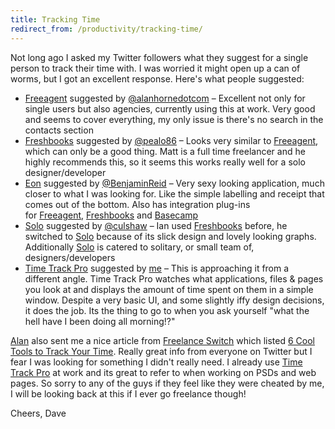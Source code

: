 ```yaml
---
title: Tracking Time
redirect_from: /productivity/tracking-time/
---
```


Not long ago I asked my Twitter followers what they suggest for a single person to track their time with. I was worried it might open up a can of worms, but I got an excellent response. Here's what people suggested:
<!-- more -->

  * [Freeagent][1] suggested by [@alanhornedotcom][2] – Excellent not only for single users but also agencies, currently using this at work. Very good and seems to cover everything, my only issue is there's no search in the contacts section
  * [Freshbooks][3] suggested by [@pealo86][4] – Looks very similar to [Freeagent][1], which can only be a good thing. Matt is a full time freelancer and he highly recommends this, so it seems this works really well for a solo designer/developer
  * [Eon][5] suggested by [@BenjaminReid][6] – Very sexy looking application, much closer to what I was looking for. Like the simple labelling and receipt that comes out of the bottom. Also has integration plug-ins for [Freeagent][1], [Freshbooks][3] and [Basecamp][7]
  * [Solo][8] suggested by [@culshaw][9] – Ian used [Freshbooks][3] before, he switched to [Solo][8] because of its slick design and lovely looking graphs. Additionally [Solo][8] is catered to solitary, or small team of, designers/developers
  * [Time Track Pro][10] suggested by [me][11] – This is approaching it from a different angle. Time Track Pro watches what applications, files & pages you look at and displays the amount of time spent on them in a simple window. Despite a very basic UI, and some slightly iffy design decisions, it does the job. Its the thing to go to when you ask yourself "what the hell have I been doing all morning!?"

[Alan][2] also sent me a nice article from [Freelance Switch][12] which listed [6 Cool Tools to Track Your Time][13]. Really great info from everyone on Twitter but I fear I was looking for something I didn't really need. I already use [Time Track Pro][10] at work and its great to refer to when working on PSDs and web pages. So sorry to any of the guys if they feel like they were cheated by me, I will be looking back at this if I ever go freelance though!

Cheers, Dave

 [1]: http://www.freeagent.com/
 [2]: https://twitter.com/alanhornedotcom
 [3]: http://www.freshbooks.com/uk/
 [4]: https://twitter.com/pealo86
 [5]: http://www.fuelcollective.com/eon
 [6]: https://twitter.com/benjaminreid
 [7]: https://basecamp.com/
 [8]: http://www.thrivesolo.com/
 [9]: https://twitter.com/culshaw
 [10]: http://timetrack.bloop.info/
 [11]: https://twitter.com/daviddarnes
 [12]: http://freelanceswitch.com/
 [13]: http://freelanceswitch.com/productivity/6-cool-tools-to-track-your-time/
